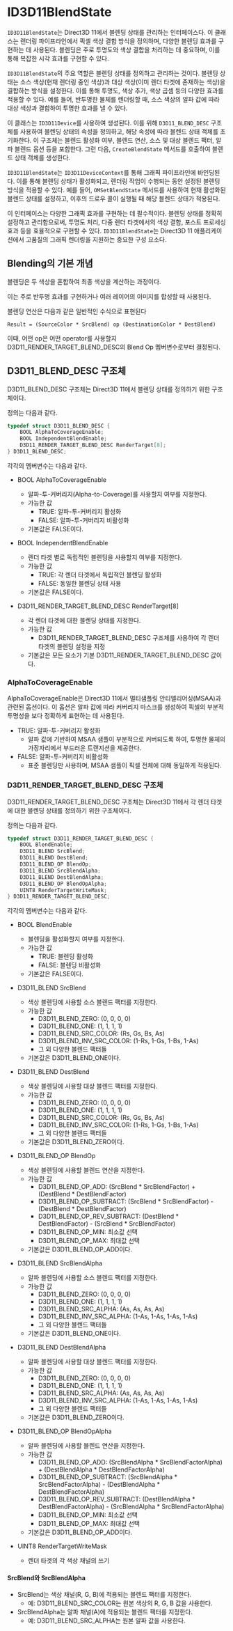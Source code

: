 # ID3D11BlendState
`ID3D11BlendState`는 Direct3D 11에서 블렌딩 상태를 관리하는 인터페이스다. 이 클래스는 렌더링 파이프라인에서 픽셀 색상 결합 방식을 정의하며, 다양한 블렌딩 효과를 구현하는 데 사용된다. 블렌딩은 주로 투명도와 색상 결합을 처리하는 데 중요하며, 이를 통해 복잡한 시각 효과를 구현할 수 있다.

`ID3D11BlendState`의 주요 역할은 블렌딩 상태를 정의하고 관리하는 것이다. 블렌딩 상태는 소스 색상(현재 렌더링 중인 색상)과 대상 색상(이미 렌더 타겟에 존재하는 색상)을 결합하는 방식을 설정한다. 이를 통해 투명도, 색상 추가, 색상 곱셈 등의 다양한 효과를 적용할 수 있다. 예를 들어, 반투명한 물체를 렌더링할 때, 소스 색상의 알파 값에 따라 대상 색상과 결합하여 투명한 효과를 낼 수 있다.

이 클래스는 `ID3D11Device`를 사용하여 생성된다. 이를 위해 `D3D11_BLEND_DESC` 구조체를 사용하여 블렌딩 상태의 속성을 정의하고, 해당 속성에 따라 블렌드 상태 객체를 초기화한다. 이 구조체는 블렌드 활성화 여부, 블렌드 연산, 소스 및 대상 블렌드 팩터, 알파 블렌드 옵션 등을 포함한다. 그런 다음, `CreateBlendState` 메서드를 호출하여 블렌드 상태 객체를 생성한다.

`ID3D11BlendState`는 `ID3D11DeviceContext`를 통해 그래픽 파이프라인에 바인딩된다. 이를 통해 블렌딩 상태가 활성화되고, 렌더링 작업이 수행되는 동안 설정된 블렌딩 방식을 적용할 수 있다. 예를 들어, `OMSetBlendState` 메서드를 사용하여 현재 활성화된 블렌드 상태를 설정하고, 이후의 드로우 콜이 실행될 때 해당 블렌드 상태가 적용된다.

이 인터페이스는 다양한 그래픽 효과를 구현하는 데 필수적이다. 블렌딩 상태를 정확히 설정하고 관리함으로써, 투명도 처리, 다중 렌더 타겟에서의 색상 결합, 포스트 프로세싱 효과 등을 효율적으로 구현할 수 있다. `ID3D11BlendState`는 Direct3D 11 애플리케이션에서 고품질의 그래픽 렌더링을 지원하는 중요한 구성 요소다.

## Blending의 기본 개념
블렌딩은 두 색상을 혼합하여 최종 색상을 계산하는 과정이다. 

이는 주로 반투명 효과를 구현하거나 여러 레이어의 이미지를 합성할 때 사용된다. 

블렌딩 연산은 다음과 같은 일반적인 수식으로 표현된다

```
Result = (SourceColor * SrcBlend) op (DestinationColor * DestBlend)
```

이때, 어떤 op은 어떤 operator를 사용할지 D3D11_RENDER_TARGET_BLEND_DESC의 Blend Op 멤버변수로부터 결정된다.

## D3D11_BLEND_DESC 구조체
D3D11_BLEND_DESC 구조체는 Direct3D 11에서 블렌딩 상태를 정의하기 위한 구조체이다.

정의는 다음과 같다.
```cpp
typedef struct D3D11_BLEND_DESC {
    BOOL AlphaToCoverageEnable;
    BOOL IndependentBlendEnable;
    D3D11_RENDER_TARGET_BLEND_DESC RenderTarget[8];
} D3D11_BLEND_DESC;
```
각각의 멤버변수는 다음과 같다.

* BOOL AlphaToCoverageEnable
  * 알파-투-커버리지(Alpha-to-Coverage)를 사용할지 여부를 지정한다.
  * 가능한 값
    * TRUE: 알파-투-커버리지 활성화
    * FALSE: 알파-투-커버리지 비활성화
  * 기본값은 FALSE이다.

* BOOL IndependentBlendEnable
  * 렌더 타겟 별로 독립적인 블렌딩을 사용할지 여부를 지정한다.
  * 가능한 값
    * TRUE: 각 렌더 타겟에서 독립적인 블렌딩 활성화
    * FALSE: 동일한 블렌딩 상태 사용
  * 기본값은 FALSE이다.

* D3D11_RENDER_TARGET_BLEND_DESC RenderTarget[8]
  * 각 렌더 타겟에 대한 블렌딩 상태를 지정한다.
  * 가능한 값
    * D3D11_RENDER_TARGET_BLEND_DESC 구조체를 사용하여 각 렌더 타겟의 블렌딩 설정을 지정
  * 기본값은 모든 요소가 기본 D3D11_RENDER_TARGET_BLEND_DESC 값이다.

### AlphaToCoverageEnable
AlphaToCoverageEnable은 Direct3D 11에서 멀티샘플링 안티앨리어싱(MSAA)과 관련된 옵션이다. 이 옵션은 알파 값에 따라 커버리지 마스크를 생성하여 픽셀의 부분적 투명성을 보다 정확하게 표현하는 데 사용된다.

* TRUE: 알파-투-커버리지 활성화
  * 알파 값에 기반하여 MSAA 샘플이 부분적으로 커버되도록 하여, 투명한 물체의 가장자리에서 부드러운 트랜지션을 제공한다.
* FALSE: 알파-투-커버리지 비활성화
  * 표준 블렌딩만 사용하며, MSAA 샘플이 픽셀 전체에 대해 동일하게 적용된다.

### D3D11_RENDER_TARGET_BLEND_DESC 구조체
D3D11_RENDER_TARGET_BLEND_DESC 구조체는 Direct3D 11에서 각 렌더 타겟에 대한 블렌딩 상태를 정의하기 위한 구조체이다.

정의는 다음과 같다.
```cpp
typedef struct D3D11_RENDER_TARGET_BLEND_DESC {
    BOOL BlendEnable;
    D3D11_BLEND SrcBlend;
    D3D11_BLEND DestBlend;
    D3D11_BLEND_OP BlendOp;
    D3D11_BLEND SrcBlendAlpha;
    D3D11_BLEND DestBlendAlpha;
    D3D11_BLEND_OP BlendOpAlpha;
    UINT8 RenderTargetWriteMask;
} D3D11_RENDER_TARGET_BLEND_DESC;
```

각각의 멤버변수는 다음과 같다.

* BOOL BlendEnable
  * 블렌딩을 활성화할지 여부를 지정한다.
  * 가능한 값
    * TRUE: 블렌딩 활성화
    * FALSE: 블렌딩 비활성화
  * 기본값은 FALSE이다.

* D3D11_BLEND SrcBlend
  * 색상 블렌딩에 사용할 소스 블렌드 팩터를 지정한다.
  * 가능한 값
    * D3D11_BLEND_ZERO: (0, 0, 0, 0)
    * D3D11_BLEND_ONE: (1, 1, 1, 1)
    * D3D11_BLEND_SRC_COLOR: (Rs, Gs, Bs, As)
    * D3D11_BLEND_INV_SRC_COLOR: (1-Rs, 1-Gs, 1-Bs, 1-As)
    * 그 외 다양한 블렌드 팩터들
  * 기본값은 D3D11_BLEND_ONE이다.

* D3D11_BLEND DestBlend
  * 색상 블렌딩에 사용할 대상 블렌드 팩터를 지정한다.
  * 가능한 값
    * D3D11_BLEND_ZERO: (0, 0, 0, 0)
    * D3D11_BLEND_ONE: (1, 1, 1, 1)
    * D3D11_BLEND_SRC_COLOR: (Rs, Gs, Bs, As)
    * D3D11_BLEND_INV_SRC_COLOR: (1-Rs, 1-Gs, 1-Bs, 1-As)
    * 그 외 다양한 블렌드 팩터들
  * 기본값은 D3D11_BLEND_ZERO이다.

* D3D11_BLEND_OP BlendOp
  * 색상 블렌딩에 사용할 블렌드 연산을 지정한다.
  * 가능한 값
    * D3D11_BLEND_OP_ADD: (SrcBlend * SrcBlendFactor) + (DestBlend * DestBlendFactor)
    * D3D11_BLEND_OP_SUBTRACT: (SrcBlend * SrcBlendFactor) - (DestBlend * DestBlendFactor)
    * D3D11_BLEND_OP_REV_SUBTRACT: (DestBlend * DestBlendFactor) - (SrcBlend * SrcBlendFactor)
    * D3D11_BLEND_OP_MIN: 최소값 선택
    * D3D11_BLEND_OP_MAX: 최대값 선택
  * 기본값은 D3D11_BLEND_OP_ADD이다.

* D3D11_BLEND SrcBlendAlpha
  * 알파 블렌딩에 사용할 소스 블렌드 팩터를 지정한다.
  * 가능한 값
    * D3D11_BLEND_ZERO: (0, 0, 0, 0)
    * D3D11_BLEND_ONE: (1, 1, 1, 1)
    * D3D11_BLEND_SRC_ALPHA: (As, As, As, As)
    * D3D11_BLEND_INV_SRC_ALPHA: (1-As, 1-As, 1-As, 1-As)
    * 그 외 다양한 블렌드 팩터들
  * 기본값은 D3D11_BLEND_ONE이다.

* D3D11_BLEND DestBlendAlpha
  * 알파 블렌딩에 사용할 대상 블렌드 팩터를 지정한다.
  * 가능한 값
    * D3D11_BLEND_ZERO: (0, 0, 0, 0)
    * D3D11_BLEND_ONE: (1, 1, 1, 1)
    * D3D11_BLEND_SRC_ALPHA: (As, As, As, As)
    * D3D11_BLEND_INV_SRC_ALPHA: (1-As, 1-As, 1-As, 1-As)
    * 그 외 다양한 블렌드 팩터들
  * 기본값은 D3D11_BLEND_ZERO이다.

* D3D11_BLEND_OP BlendOpAlpha
  * 알파 블렌딩에 사용할 블렌드 연산을 지정한다.
  * 가능한 값
    * D3D11_BLEND_OP_ADD: (SrcBlendAlpha * SrcBlendFactorAlpha) + (DestBlendAlpha * DestBlendFactorAlpha)
    * D3D11_BLEND_OP_SUBTRACT: (SrcBlendAlpha * SrcBlendFactorAlpha) - (DestBlendAlpha * DestBlendFactorAlpha)
    * D3D11_BLEND_OP_REV_SUBTRACT: (DestBlendAlpha * DestBlendFactorAlpha) - (SrcBlendAlpha * SrcBlendFactorAlpha)
    * D3D11_BLEND_OP_MIN: 최소값 선택
    * D3D11_BLEND_OP_MAX: 최대값 선택
  * 기본값은 D3D11_BLEND_OP_ADD이다.

* UINT8 RenderTargetWriteMask
  * 렌더 타겟의 각 색상 채널의 쓰기

#### SrcBlend와 SrcBlendAlpha
* SrcBlend는 색상 채널(R, G, B)에 적용되는 블렌드 팩터를 지정한다.
  * 예: D3D11_BLEND_SRC_COLOR는 원본 색상의 R, G, B 값을 사용한다.
* SrcBlendAlpha는 알파 채널(A)에 적용되는 블렌드 팩터를 지정한다.
  * 예: D3D11_BLEND_SRC_ALPHA는 원본 알파 값을 사용한다.
